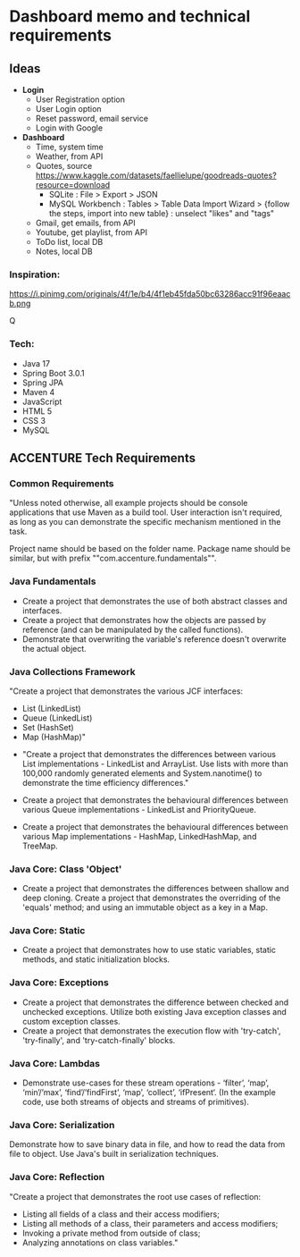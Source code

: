 # Dashboard memo and technical requirements

## Ideas
- **Login**
  - User Registration option 
  - User Login option
  - Reset password, email service
  - Login with Google
- **Dashboard**
  - Time, system time
  - Weather, from API
  - Quotes, source https://www.kaggle.com/datasets/faellielupe/goodreads-quotes?resource=download
    - SQLite : File > Export > JSON
    - MySQL Workbench : Tables > Table Data Import Wizard > {follow the steps, import into new table} : unselect "likes" and "tags" 
  - Gmail, get emails, from API
  - Youtube, get playlist, from API
  - ToDo list, local DB
  - Notes, local DB


### Inspiration:
https://i.pinimg.com/originals/4f/1e/b4/4f1eb45fda50bc63286acc91f96eaacb.png

Q

### Tech:
- Java 17
- Spring Boot 3.0.1
- Spring JPA
- Maven 4
- JavaScript 
- HTML 5
- CSS 3
- MySQL

## ACCENTURE Tech Requirements 

### Common Requirements
"Unless noted otherwise, all example projects should be console applications that use Maven as a build tool. User interaction isn't required, as long as you can demonstrate the specific mechanism mentioned in the task.

Project name should be based on the folder name. Package name should be similar, but with prefix ""com.accenture.fundamentals"".

### Java Fundamentals
- Create a project that demonstrates the use of both abstract classes and interfaces.
- Create a project that demonstrates how the objects are passed by reference (and can be manipulated by the called functions). 
- Demonstrate that overwriting the variable's reference doesn't overwrite the actual object.

### Java Collections Framework
"Create a project that demonstrates the various JCF interfaces:
* List (LinkedList)
* Queue (LinkedList)
* Set (HashSet)
* Map (HashMap)"
  
- "Create a project that demonstrates the differences between various List implementations - LinkedList and ArrayList.
  Use lists with more than 100,000 randomly generated elements and System.nanotime() to demonstrate the time efficiency differences."

- Create a project that demonstrates the behavioural differences between various Queue implementations - LinkedList and PriorityQueue.
- Create a project that demonstrates the behavioural differences between various Map implementations - HashMap, LinkedHashMap, and TreeMap.
### Java Core: Class 'Object'
- Create a project that demonstrates the differences between shallow and deep cloning.
  Create a project that demonstrates the overriding of the 'equals' method; and using an immutable object as a key in a Map.
###  Java Core: Static
- Create a project that demonstrates how to use static variables, static methods, and static initialization blocks.
###  Java Core: Exceptions
  - Create a project that demonstrates the difference between checked and unchecked exceptions. Utilize both existing Java exception classes and custom exception classes.
  - Create a project that demonstrates the execution flow with 'try-catch', 'try-finally', and 'try-catch-finally' blocks.
###  Java Core: Lambdas
  - Demonstrate use-cases for these stream operations - ‘filter’, ‘map’, ‘min’/’max’, ‘find’/’findFirst’, ‘map’, ‘collect’, ‘ifPresent‘. (In the example code, use both streams of objects and streams of primitives).
###  Java Core: Serialization
  Demonstrate how to save binary data in file, and how to read the data from file to object. Use Java's built in serialization techniques.
###  Java Core: Reflection
  "Create a project that demonstrates the root use cases of reflection:
* Listing all fields of a class and their access modifiers;
* Listing all methods of a class, their parameters and access modifiers;
* Invoking a private method from outside of class;
* Analyzing annotations on class variables."